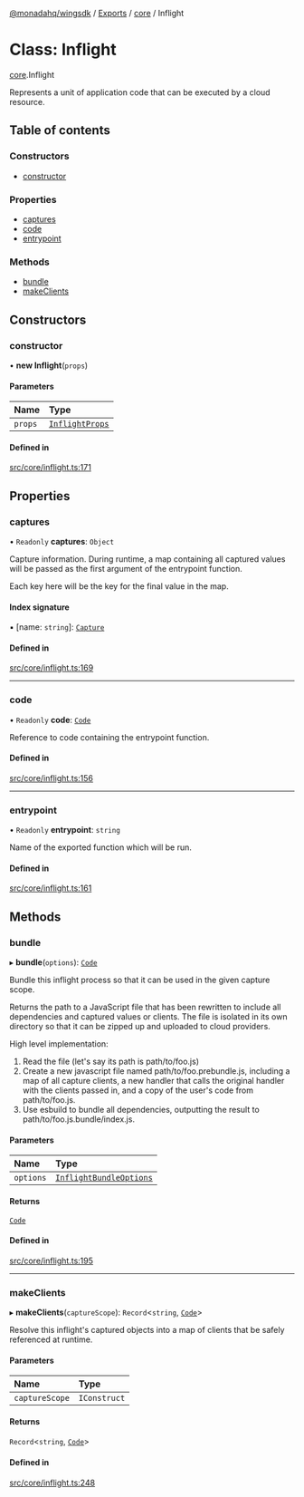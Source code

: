 [@monadahq/wingsdk](../README.md) / [Exports](../modules.md) / [core](../modules/core.md) / Inflight

# Class: Inflight

[core](../modules/core.md).Inflight

Represents a unit of application code that can be executed by a cloud
resource.

## Table of contents

### Constructors

- [constructor](core.Inflight.md#constructor)

### Properties

- [captures](core.Inflight.md#captures)
- [code](core.Inflight.md#code)
- [entrypoint](core.Inflight.md#entrypoint)

### Methods

- [bundle](core.Inflight.md#bundle)
- [makeClients](core.Inflight.md#makeclients)

## Constructors

### constructor

• **new Inflight**(`props`)

#### Parameters

| Name | Type |
| :------ | :------ |
| `props` | [`InflightProps`](../interfaces/core.InflightProps.md) |

#### Defined in

[src/core/inflight.ts:171](https://github.com/monadahq/winglang/blob/main/libs/wingsdk/src/core/inflight.ts#L171)

## Properties

### captures

• `Readonly` **captures**: `Object`

Capture information. During runtime, a map containing all captured values
will be passed as the first argument of the entrypoint function.

Each key here will be the key for the final value in the map.

#### Index signature

▪ [name: `string`]: [`Capture`](../interfaces/core.Capture.md)

#### Defined in

[src/core/inflight.ts:169](https://github.com/monadahq/winglang/blob/main/libs/wingsdk/src/core/inflight.ts#L169)

___

### code

• `Readonly` **code**: [`Code`](core.Code.md)

Reference to code containing the entrypoint function.

#### Defined in

[src/core/inflight.ts:156](https://github.com/monadahq/winglang/blob/main/libs/wingsdk/src/core/inflight.ts#L156)

___

### entrypoint

• `Readonly` **entrypoint**: `string`

Name of the exported function which will be run.

#### Defined in

[src/core/inflight.ts:161](https://github.com/monadahq/winglang/blob/main/libs/wingsdk/src/core/inflight.ts#L161)

## Methods

### bundle

▸ **bundle**(`options`): [`Code`](core.Code.md)

Bundle this inflight process so that it can be used in the given capture
scope.

Returns the path to a JavaScript file that has been rewritten to include
all dependencies and captured values or clients. The file is isolated in
its own directory so that it can be zipped up and uploaded to cloud
providers.

High level implementation:
1. Read the file (let's say its path is path/to/foo.js)
2. Create a new javascript file named path/to/foo.prebundle.js, including a
   map of all capture clients, a new handler that calls the original
   handler with the clients passed in, and a copy of the user's code from
   path/to/foo.js.
3. Use esbuild to bundle all dependencies, outputting the result to
   path/to/foo.js.bundle/index.js.

#### Parameters

| Name | Type |
| :------ | :------ |
| `options` | [`InflightBundleOptions`](../interfaces/core.InflightBundleOptions.md) |

#### Returns

[`Code`](core.Code.md)

#### Defined in

[src/core/inflight.ts:195](https://github.com/monadahq/winglang/blob/main/libs/wingsdk/src/core/inflight.ts#L195)

___

### makeClients

▸ **makeClients**(`captureScope`): `Record`<`string`, [`Code`](core.Code.md)\>

Resolve this inflight's captured objects into a map of clients that be
safely referenced at runtime.

#### Parameters

| Name | Type |
| :------ | :------ |
| `captureScope` | `IConstruct` |

#### Returns

`Record`<`string`, [`Code`](core.Code.md)\>

#### Defined in

[src/core/inflight.ts:248](https://github.com/monadahq/winglang/blob/main/libs/wingsdk/src/core/inflight.ts#L248)
